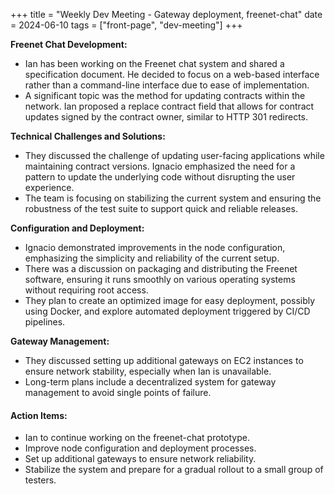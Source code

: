 +++
title = "Weekly Dev Meeting - Gateway deployment, freenet-chat"
date = 2024-06-10
tags = ["front-page", "dev-meeting"]
+++

**Freenet Chat Development:**

- Ian has been working on the Freenet chat system and shared a specification document. He decided to focus on a
  web-based interface rather than a command-line interface due to ease of implementation.
- A significant topic was the method for updating contracts within the network. Ian proposed a replace contract field
  that allows for contract updates signed by the contract owner, similar to HTTP 301 redirects.

**Technical Challenges and Solutions:**

- They discussed the challenge of updating user-facing applications while maintaining contract versions. Ignacio
  emphasized the need for a pattern to update the underlying code without disrupting the user experience.
- The team is focusing on stabilizing the current system and ensuring the robustness of the test suite to support quick
  and reliable releases.

**Configuration and Deployment:**

- Ignacio demonstrated improvements in the node configuration, emphasizing the simplicity and reliability of the current
  setup.
- There was a discussion on packaging and distributing the Freenet software, ensuring it runs smoothly on various
  operating systems without requiring root access.
- They plan to create an optimized image for easy deployment, possibly using Docker, and explore automated deployment
  triggered by CI/CD pipelines.

**Gateway Management:**

- They discussed setting up additional gateways on EC2 instances to ensure network stability, especially when Ian is
  unavailable.
- Long-term plans include a decentralized system for gateway management to avoid single points of failure.

#### Action Items:

- Ian to continue working on the freenet-chat prototype.
- Improve node configuration and deployment processes.
- Set up additional gateways to ensure network reliability.
- Stabilize the system and prepare for a gradual rollout to a small group of testers.
